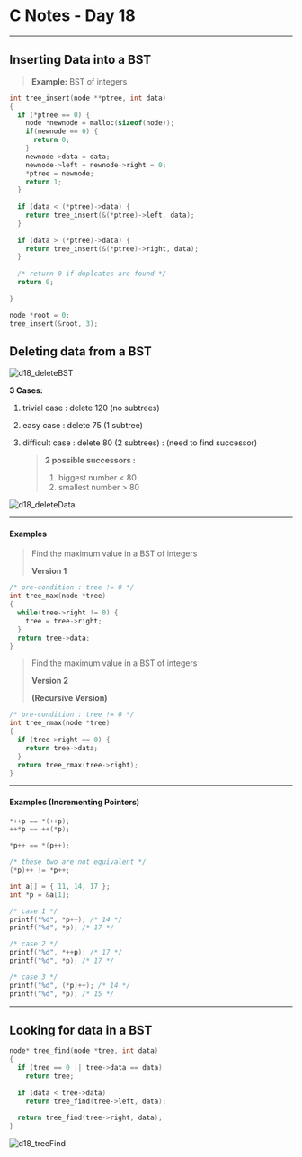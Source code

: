 # C Notes - Day 18

------



## Inserting Data into a BST



> **Example:** BST of integers

```c
int tree_insert(node **ptree, int data)
{
  if (*ptree == 0) {
    node *newnode = malloc(sizeof(node));
    if(newnode == 0) {
      return 0;
    }
    newnode->data = data;
    newnode->left = newnode->right = 0;
    *ptree = newnode;
    return 1;
  }
  
  if (data < (*ptree)->data) {
    return tree_insert(&(*ptree)->left, data);
  }
  
  if (data > (*ptree)->data) {
    return tree_insert(&(*ptree)->right, data);
  }
  
  /* return 0 if duplcates are found */
  return 0;
  
}

node *root = 0;
tree_insert(&root, 3);
```





## Deleting data from a BST



![d18_deleteBST](./img/d18_deleteBST.jpg)



**3 Cases:**

1. trivial case : delete 120 (no subtrees)

2. easy case : delete 75 (1 subtree)

3. difficult case : delete 80 (2 subtrees) : (need to find successor)

   > **2 possible successors :**
   >
   > 1. biggest number < 80
   > 2. smallest number > 80



![d18_deleteData](./img/d18_deleteData.jpg)



---



#### Examples



> Find the maximum value in a BST of integers
>
> **Version 1**

```c
/* pre-condition : tree != 0 */
int tree_max(node *tree)
{
  while(tree->right != 0) {
    tree = tree->right;
  }
  return tree->data;
}
```



> Find the maximum value in a BST of integers
>
> **Version 2** 
>
> **(Recursive Version)**

```c
/* pre-condition : tree != 0 */
int tree_rmax(node *tree)
{
  if (tree->right == 0) {
    return tree->data;
  }
  return tree_rmax(tree->right);
}
```



---



#### Examples (Incrementing Pointers)

```c
*++p == *(++p);
++*p == ++(*p);

*p++ == *(p++);

/* these two are not equivalent */
(*p)++ != *p++;
```



```c
int a[] = { 11, 14, 17 };
int *p = &a[1];

/* case 1 */
printf("%d", *p++); /* 14 */
printf("%d", *p); /* 17 */

/* case 2 */
printf("%d", *++p); /* 17 */
printf("%d", *p); /* 17 */

/* case 3 */
printf("%d", (*p)++); /* 14 */
printf("%d", *p); /* 15 */
```



---



## Looking for data in a BST



```c
node* tree_find(node *tree, int data)
{
  if (tree == 0 || tree->data == data)
    return tree;
  
  if (data < tree->data)
    return tree_find(tree->left, data);
  
  return tree_find(tree->right, data);
}
```



![d18_treeFind](./img/d18_treeFind.jpg)
